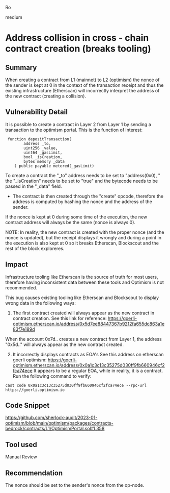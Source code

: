Ro

medium

# Address collision in cross - chain contract creation (breaks tooling)

## Summary
When creating a contract from L1 (mainnet) to L2 (optimism) the nonce of the sender is kept at 0 in the context of the transaction receipt and thus the existing infrastructure (Etherscan) will incorrectly interpret the address of the new contract (creating a collision).

## Vulnerability Detail
It is possible to create a contract in Layer 2 from Layer 1 by sending a transaction to the optimism portal. 
This is the function of interest: 
```solidity
 function depositTransaction(
        address _to,
        uint256 _value,
        uint64 _gasLimit,
        bool _isCreation,
        bytes memory _data
    ) public payable metered(_gasLimit)
```

To create a contract the "_to" address needs to be set to "address(0x0), " the "_isCreation" needs to be set to "true" and the bytecode needs to be passed in the "_data" field. 

* The contract is then created through the "create" opcode, therefore the address is computed by hashing the nonce and the address of the sender. 

If the nonce is kept at 0 during some time of the execution, the new contract address will always be the same (nonce is always 0). 

NOTE: In reality, the new contract is created with the proper nonce (and the nonce is updated), but the receipt displays it wrongly and during a point in the execution is also kept at 0 so it breaks Etherscan, Blockscout and the rest of the block exploreres.



## Impact
Infrastructure tooling like Etherscan is the source of truth for most users, therefore having inconsistent data between these tools and Optimism is not recommended.

This bug causes existing tooling like Etherscan and Blockscout to display wrong data in the following ways:
 
1. The first contract created will always appear as the new contract in contract creation. 
See this link for reference: https://goerli-optimism.etherscan.io/address/0x5d7ee88447367b9212fa655dc863a1e83f7e189d

When the account 0x7d.. creates a new contract from Layer 1,  the address "0x5d.." will always appear as the new contract created.

2. It incorrectly displays contracts as EOA's
See this address on etherscan goerli optimism: 
https://goerli-optimism.etherscan.io/address/0x0a1c3c13c35275d030ff9fb660946cf2fca74ece
It appears to be a regular EOA, while in reality, it is a contract. 
Run the following command to verify: 
```console
cast code 0x0a1c3c13c35275d030ff9fb660946cf2fca74ece --rpc-url https://goerli.optimism.io
```

## Code Snippet 
https://github.com/sherlock-audit/2023-01-optimism/blob/main/optimism/packages/contracts-bedrock/contracts/L1/OptimismPortal.sol#L358

## Tool used
Manual Review

## Recommendation
The nonce should be set to the sender's nonce from the op-node.
